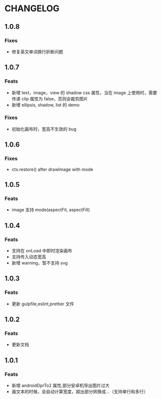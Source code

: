 # CHANGELOG

## 1.0.8

### Fixes

- 修复英文单词换行折断问题

## 1.0.7

### Feats

- 新增 text，image，view 的 shadow css 属性，当在 image 上使用时，需要传递 clip 属性为 false，否则会裁剪图片
- 新增 ellipsis, shadow, list 的 demo

### Fixes

- 初始化画布时，宽高不生效的 bug

## 1.0.6

### Fixes

- ctx.restore() after drawImage with mode

## 1.0.5

### Feats

- image 支持 mode(aspectFit, aspectFill)

## 1.0.4

### Feats

- 支持在 onLoad 中即时渲染画布
- 支持传入动态宽高
- 新增 warning，暂不支持 svg

## 1.0.3

### Feats

- 更新 gulpfile,eslint,prettier 文件

## 1.0.2

### Feats

- 更新文档

## 1.0.1

### Feats

- 新增 androidDprTo2 属性,部分安卓机导出图片过大
- 画文本的时候，会自动计算宽度，超出部分转换成...（支持单行和多行）
